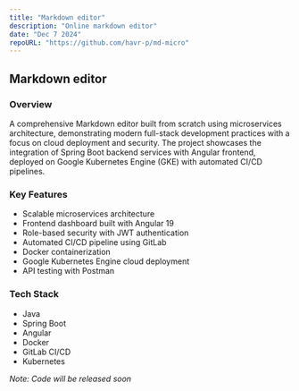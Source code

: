 ```yaml
---
title: "Markdown editor"
description: "Online markdown editor"
date: "Dec 7 2024"
repoURL: "https://github.com/havr-p/md-micro"
---
```




## Markdown editor

### Overview
A comprehensive Markdown editor built from scratch using microservices architecture, demonstrating modern full-stack development practices with a focus on cloud deployment and security. The project showcases the integration of Spring Boot backend services with Angular frontend, deployed on Google Kubernetes Engine (GKE) with automated CI/CD pipelines.

### Key Features
- Scalable microservices architecture
- Frontend dashboard built with Angular 19
- Role-based security with JWT authentication
- Automated CI/CD pipeline using GitLab
- Docker containerization
- Google Kubernetes Engine cloud deployment
- API testing with Postman

### Tech Stack
- Java
- Spring Boot
- Angular
- Docker
- GitLab CI/CD
- Kubernetes 

<em> Note: Code will be released soon </em>
